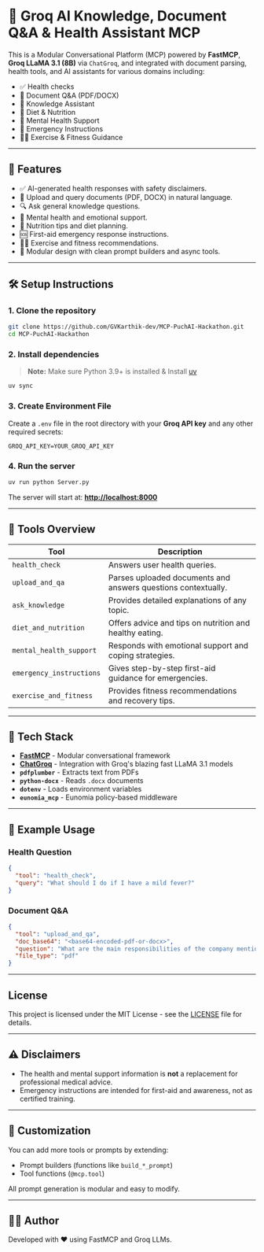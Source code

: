 # 🧠 Groq AI Knowledge, Document Q&A & Health Assistant MCP

This is a Modular Conversational Platform (MCP) powered by **FastMCP**, **Groq LLaMA 3.1 (8B)** via `ChatGroq`, and integrated with document parsing, health tools, and AI assistants for various domains including:

- ✅ Health checks
- 📄 Document Q&A (PDF/DOCX)
- 📘 Knowledge Assistant
- 🥗 Diet & Nutrition
- 🧠 Mental Health Support
- 🚨 Emergency Instructions
- 🏋️‍♂️ Exercise & Fitness Guidance

---

## 🚀 Features

- ✅ AI-generated health responses with safety disclaimers.
- 📄 Upload and query documents (PDF, DOCX) in natural language.
- 🔍 Ask general knowledge questions.
- 🧘 Mental health and emotional support.
- 🥗 Nutrition tips and diet planning.
- 🆘 First-aid emergency response instructions.
- 🏃‍♂️ Exercise and fitness recommendations.
- 🧩 Modular design with clean prompt builders and async tools.

---

## 🛠️ Setup Instructions

### 1. Clone the repository

```bash
git clone https://github.com/GVKarthik-dev/MCP-PuchAI-Hackathon.git
cd MCP-PuchAI-Hackathon
````

### 2. Install dependencies

> **Note:** Make sure Python 3.9+ is installed & Install [uv](https://docs.astral.sh/uv/)

```bash
uv sync
```

### 3. Create Environment File

Create a `.env` file in the root directory with your **Groq API key** and any other required secrets:

```env
GROQ_API_KEY=YOUR_GROQ_API_KEY
```

### 4. Run the server

```bash
uv run python Server.py
```

The server will start at:
**[http://localhost:8000](http://localhost:8000)**

---

## 🧰 Tools Overview

| Tool                     | Description                                                   |
| ------------------------ | ------------------------------------------------------------- |
| `health_check`           | Answers user health queries.                                  |
| `upload_and_qa`          | Parses uploaded documents and answers questions contextually. |
| `ask_knowledge`          | Provides detailed explanations of any topic.                  |
| `diet_and_nutrition`     | Offers advice and tips on nutrition and healthy eating.       |
| `mental_health_support`  | Responds with emotional support and coping strategies.        |
| `emergency_instructions` | Gives step-by-step first-aid guidance for emergencies.        |
| `exercise_and_fitness`   | Provides fitness recommendations and recovery tips.           |

---

## 🧱 Tech Stack

* **[FastMCP](https://github.com/eunomia-engineering/fastmcp)** - Modular conversational framework
* **[ChatGroq](https://pypi.org/project/langchain-groq/)** - Integration with Groq's blazing fast LLaMA 3.1 models
* **`pdfplumber`** - Extracts text from PDFs
* **`python-docx`** - Reads `.docx` documents
* **`dotenv`** - Loads environment variables
* **`eunomia_mcp`** - Eunomia policy-based middleware

---

## 🧪 Example Usage

### Health Question

```json
{
  "tool": "health_check",
  "query": "What should I do if I have a mild fever?"
}
```

### Document Q\&A

```json
{
  "tool": "upload_and_qa",
  "doc_base64": "<base64-encoded-pdf-or-docx>",
  "question": "What are the main responsibilities of the company mentioned?",
  "file_type": "pdf"
}
```

---

## License

This project is licensed under the MIT License - see the [LICENSE](LICENSE) file for details.


---

## ⚠️ Disclaimers

* The health and mental support information is **not** a replacement for professional medical advice.
* Emergency instructions are intended for first-aid and awareness, not as certified training.

---

## 🧩 Customization

You can add more tools or prompts by extending:

* Prompt builders (functions like `build_*_prompt`)
* Tool functions (`@mcp.tool`)

All prompt generation is modular and easy to modify.

---

## 👨‍💻 Author

Developed with ❤️ using FastMCP and Groq LLMs.
